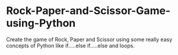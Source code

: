 # Rock-Paper-and-Scissor-Game-using-Python
Create the game of Rock, Paper and Scissor using some really easy concepts of Python like if.....else if.....else and loops.
